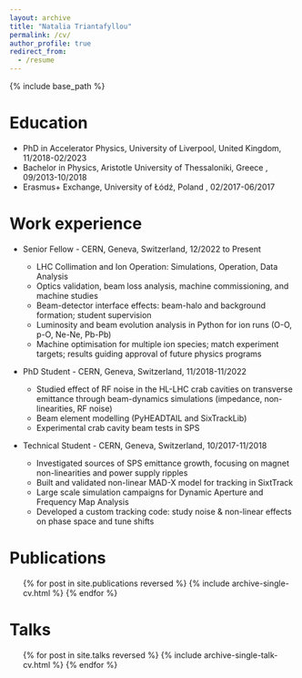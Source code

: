 ```yaml
---
layout: archive
title: "Natalia Triantafyllou"
permalink: /cv/
author_profile: true
redirect_from:
  - /resume
---
```


{% include base_path %}


Education
======
* PhD in Accelerator Physics, University of Liverpool, United Kingdom, 11/2018-02/2023
* Bachelor  in Physics, Aristotle University of Thessaloniki, Greece  , 09/2013-10/2018
* Erasmus+ Exchange, University of Łódź, Poland , 02/2017-06/2017

Work experience
======
* Senior Fellow - CERN, Geneva, Switzerland, 12/2022 to Present
  * LHC Collimation and Ion Operation: Simulations, Operation, Data Analysis
  * Optics validation, beam loss analysis, machine commissioning, and machine studies
  * Beam-detector interface effects: beam-halo and background formation; student supervision
  * Luminosity and beam evolution analysis in Python for ion runs (O-O, p-O, Ne-Ne, Pb-Pb)
  * Machine optimisation for multiple ion species; match experiment targets; results guiding approval of future physics programs

* PhD Student - CERN, Geneva, Switzerland, 11/2018-11/2022
  * Studied effect of RF noise in the HL-LHC crab cavities on transverse emittance through beam-dynamics simulations (impedance, non-linearities, RF noise)
  * Beam element modelling (PyHEADTAIL and SixTrackLib)
  * Experimental crab cavity beam tests in SPS

* Technical Student - CERN, Geneva, Switzerland, 10/2017-11/2018
  * Investigated sources of SPS emittance growth, focusing on magnet non-linearities and power supply ripples
  * Built and validated non-linear MAD-X model for tracking in SixtTrack
  * Large scale simulation campaigns for Dynamic Aperture and Frequency Map Analysis
  * Developed a custom tracking code: study noise & non-linear effects on phase space and tune shifts
  


Publications
======
  <ul>{% for post in site.publications reversed %}
    {% include archive-single-cv.html %}
  {% endfor %}</ul>
  
Talks
======
  <ul>{% for post in site.talks reversed %}
    {% include archive-single-talk-cv.html  %}
  {% endfor %}</ul>
  

